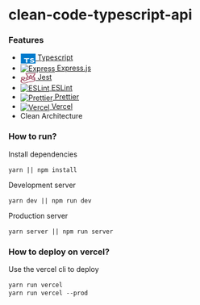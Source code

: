 # clean-code-typescript-api

### Features

<ul>
  <li>
    <a href="https://typescriptlang.org/">
      <img align="center" alt="Typescript" height="20" width="30" src="https://raw.githubusercontent.com/devicons/devicon/master/icons/typescript/typescript-plain.svg">
      Typescript
    </a>
  </li>
  <li>
    <a href="https://expressjs.com/">
      <img align="center" alt="Express" height="20" width="30" src="https://www.vectorlogo.zone/logos/expressjs/expressjs-icon.svg">
      Express.js
    </a>
  </li>
  <li>
    <a href="https://jestjs.io/">
      <img align="center" alt="Jest" height="20" width="30" src="https://raw.githubusercontent.com/devicons/devicon/master/icons/jest/jest-plain.svg">
      Jest
    </a>
  </li>
  <li>
    <a href="https://eslint.org/">
      <img align="center" alt="ESLint" width="30" src="https://avatars.githubusercontent.com/u/6019716?s=200&v=4">
      ESLint
    </a>
  </li>
  <li>
    <a href="https://prettier.io/">
      <img align="center" alt="Prettier" width="30" src="https://raw.githubusercontent.com/prettier/prettier-logo/master/images/prettier-avatar-dark.svg">
      Prettier
    </a>
  </li>
  <li>
    <a href="https://www.vercel.com/">
      <img align="center" alt="Vercel" width="30" src="https://static-00.iconduck.com/assets.00/vercel-icon-512x449-3422jidz.png">
      Vercel
    </a>
  </li>
  <li>
    Clean Architecture
  </li>
</ul>

### How to run?

Install dependencies

```
yarn || npm install
```

Development server

```
yarn dev || npm run dev
```

Production server

```
yarn server || npm run server
```

### How to deploy on vercel?

Use the vercel cli to deploy

```
yarn run vercel
yarn run vercel --prod
```
